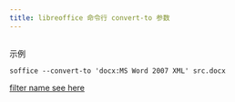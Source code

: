 ```yaml
---
title: libreoffice 命令行 convert-to 参数
---
```


##
示例

```
soffice --convert-to 'docx:MS Word 2007 XML' src.docx
```

[filter name see here](https://cgit.freedesktop.org/libreoffice/core/tree/filter/source/config/fragments/filters)

